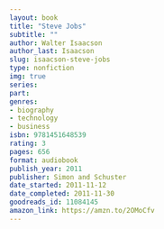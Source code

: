```yaml
---
layout: book
title: "Steve Jobs"
subtitle: ""
author: Walter Isaacson
author_last: Isaacson
slug: isaacson-steve-jobs
type: nonfiction
img: true
series: 
part: 
genres:
- biography
- technology
- business
isbn: 9781451648539
rating: 3
pages: 656
format: audiobook
publish_year: 2011
publisher: Simon and Schuster
date_started: 2011-11-12
date_completed: 2011-11-30
goodreads_id: 11084145
amazon_link: https://amzn.to/2OMoCfv
---
```

